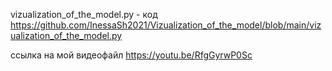 vizualization_of_the_model.py - код https://github.com/InessaSh2021/Vizualization_of_the_model/blob/main/vizualization_of_the_model.py

ссылка на мой видеофайл https://youtu.be/RfgGyrwP0Sc  
